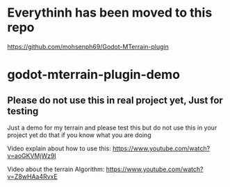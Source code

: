 # Everythinh has been moved to this repo
https://github.com/mohsenph69/Godot-MTerrain-plugin
# godot-mterrain-plugin-demo
## Please do not use this in real project yet, Just for testing
Just a demo for my terrain and please test this but do not use this in your project yet do that if you know what you are doing

Video explain about how to use this:
https://www.youtube.com/watch?v=aoGKVMjWz9I

Video about the terrain Algorithm:
https://www.youtube.com/watch?v=Z8wHAa4RvxE
